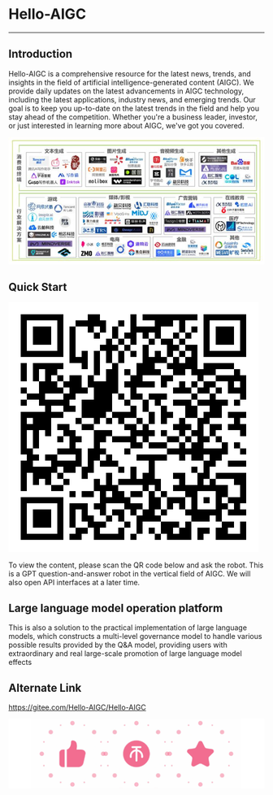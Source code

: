 # Hello-AIGC

-----------------------------------------


##  Introduction
Hello-AIGC is a comprehensive resource for the latest news, trends, and insights in the field of artificial intelligence-generated content (AIGC). We provide daily updates on the latest advancements in AIGC technology, including the latest applications, industry news, and emerging trends. Our goal is to keep you up-to-date on the latest trends in the field and help you stay ahead of the competition. Whether you're a business leader, investor, or just interested in learning more about AIGC, we've got you covered.



[comment]: <> ([![Link to a GIF picture]&#40;source/index1.gif&#41;]&#40;&#41;)
![](81f3a841_6522093.png)


[comment]: <> (<p>)

[comment]: <> (  <img src="https://foruda.gitee.com/images/1685413615304788816/81f3a841_6522093.png"/>)

[comment]: <> (</p>)

## Quick Start
![](qrcode.jpg)

To view the content, please scan the QR code below and ask the robot. This is a GPT question-and-answer robot in the vertical field of AIGC. We will also open API interfaces at a later time.

## Large language model operation platform



This is also a solution to the practical implementation of large language models, which constructs a multi-level governance model to handle various possible results provided by the Q&A model, providing users with extraordinary and real large-scale promotion of large language model effects

[comment]: <> (## 目录)

[comment]: <> (| 周一 | 周二 | 周三 | 周四 | 周五 |)

[comment]: <> (| ------- | ----- | ------------ | ------ | --------- |)

[comment]: <> (| [第20230626期]&#40;content/HelloAIGC-20230626.md&#41; | [第20230627期]&#40;content/HelloAIGC-20230627.md&#41; | [第20230628期]&#40;content/HelloAIGC-20230628.md&#41; |  |   |)

[comment]: <> (| [第20230619期]&#40;content/HelloAIGC-20230619.md&#41; | [第20230620期]&#40;content/HelloAIGC-20230620.md&#41; | [第20230621期]&#40;content/HelloAIGC-20230621.md&#41; | 端午 |  [第20230625期]&#40;content/HelloAIGC-20230625.md&#41; |)

[comment]: <> (| [第20230612期]&#40;content/HelloAIGC-20230612.md&#41; | [第20230613期]&#40;content/HelloAIGC-20230613.md&#41; | [第20230614期]&#40;content/HelloAIGC-20230614.md&#41; | [第20230615期]&#40;content/HelloAIGC-20230615.md&#41; | [第20230616期]&#40;content/HelloAIGC-20230616.md&#41; |)

[comment]: <> (| [第20230605期]&#40;content/HelloAIGC-20230605.md&#41; | [第20230606期]&#40;content/HelloAIGC-20230606.md&#41; | [第20230607期]&#40;content/HelloAIGC-20230607.md&#41; | [第20230608期]&#40;content/HelloAIGC-20230608.md&#41; | [第20230609期]&#40;content/HelloAIGC-20230609.md&#41; |)

[comment]: <> (| [第20230529期]&#40;content/HelloAIGC-20230529.md&#41; | [第20230530期]&#40;content/HelloAIGC-20230530.md&#41; | [第20230531期]&#40;content/HelloAIGC-20230531.md&#41; | [第20230601期]&#40;content/HelloAIGC-20230601.md&#41; | [第20230602期]&#40;content/HelloAIGC-20230602.md&#41; |)

[comment]: <> (| |  |  |  |  [第20230526期]&#40;content/HelloAIGC-20230526.md&#41; |)

## Alternate Link

https://gitee.com/Hello-AIGC/Hello-AIGC


![](524ad704_6522093.png)


[comment]: <> (<p>)

[comment]: <> (  <img src="https://foruda.gitee.com/images/1685410349936737076/524ad704_6522093.png"/>)

[comment]: <> (</p>)